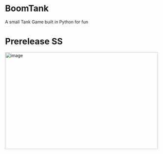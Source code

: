 # BoomTank
A small Tank Game built in Python for fun 


# Prerelease SS
<img width="502" height="320" alt="image" src="https://github.com/user-attachments/assets/e12260a4-320e-494b-a43e-8cf7656d45cd" />

